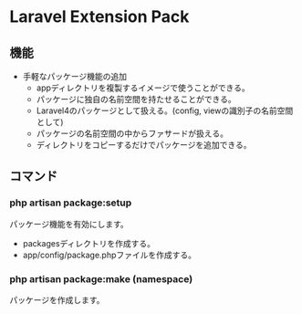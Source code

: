 
# Laravel Extension Pack

## 機能

* 手軽なパッケージ機能の追加
	* appディレクトリを複製するイメージで使うことができる。
	* パッケージに独自の名前空間を持たせることができる。
	* Laravel4のパッケージとして扱える。(config, viewの識別子の名前空間として)
	* パッケージの名前空間の中からファサードが扱える。
	* ディレクトリをコピーするだけでパッケージを追加できる。

## コマンド

### php artisan package:setup
パッケージ機能を有効にします。
* packagesディレクトリを作成する。
* app/config/package.phpファイルを作成する。

### php artisan package:make <package-name> (namespace)
パッケージを作成します。
